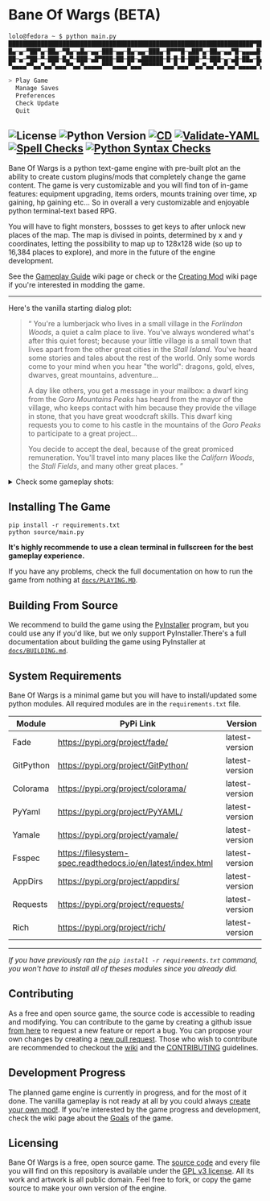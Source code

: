 # Bane Of Wargs (BETA)

```bash
lolo@fedora ~ $ python main.py
████████████████████████████████████████████████████████████████████▀███████
█▄─▄─▀██▀▄─██▄─▀█▄─▄█▄─▄▄─███─▄▄─█▄─▄▄─███▄─█▀▀▀█─▄██▀▄─██▄─▄▄▀█─▄▄▄▄█─▄▄▄▄█
██─▄─▀██─▀─███─█▄▀─███─▄█▀███─██─██─▄██████─█─█─█─███─▀─███─▄─▄█─██▄─█▄▄▄▄─█
▀▄▄▄▄▀▀▄▄▀▄▄▀▄▄▄▀▀▄▄▀▄▄▄▄▄▀▀▀▄▄▄▄▀▄▄▄▀▀▀▀▀▀▄▄▄▀▄▄▄▀▀▄▄▀▄▄▀▄▄▀▄▄▀▄▄▄▄▄▀▄▄▄▄▄▀

> Play Game
  Manage Saves
  Preferences
  Check Update
  Quit
```
![License](https://camo.githubusercontent.com/c455b7702b790a16a74ae91c22dfea32f39249e9b80523055ae10a4310f41849/68747470733a2f2f696d672e736869656c64732e696f2f6769746875622f6c6963656e73652f6465762d686431312f70797465787467616d65)
![Python Version](https://badgen.net/badge/python/3.12/blue?icon=python)
[![CD](https://github.com/Dungeons-of-Kathallion/Bane-Of-Wargs/actions/workflows/cd.yaml/badge.svg)](https://github.com/Dungeons-of-Kathallion/Bane-Of-Wargs/actions/workflows/cd.yaml)
[![Validate-YAML](https://github.com/Dungeons-of-Kathallion/Bane-Of-Wargs/actions/workflows/yaml_checks.yaml/badge.svg)](https://github.com/Dungeons-of-Kathallion/Bane-Of-Wargs/actions/workflows/yaml_checks.yaml)
[![Spell Checks](https://github.com/Dungeons-of-Kathallion/Bane-Of-Wargs/actions/workflows/spell_checks.yaml/badge.svg)](https://github.com/Dungeons-of-Kathallion/Bane-Of-Wargs/actions/workflows/spell_checks.yaml)
[![Python Syntax Checks](https://github.com/Dungeons-of-Kathallion/Bane-Of-Wargs/actions/workflows/python_check.yaml/badge.svg)](https://github.com/Dungeons-of-Kathallion/Bane-Of-Wargs/actions/workflows/python_check.yaml)
---

Bane Of Wargs is a python text-game engine with pre-built plot an the ability to create custom plugins/mods that completely change the game content. The game is very customizable and you will find ton of in-game features: equipment upgrading, items orders, mounts training over time, xp gaining, hp gaining etc... So in overall a very customizable and enjoyable python terminal-text based RPG.

You will have to fight monsters, bossses to get keys to after unlock new places of the map. The map is divised in points, determined by x and y coordinates, letting the possibility to map up to 128x128 wide (so up to 16,384 places to explore), and more in the future of the engine development.

See the [Gameplay Guide](https://github.com/Dungeons-of-Kathallion/Bane-Of-Wargs/wiki/Gameplay-Guide) wiki page or check or the [Creating Mod](https://github.com/Dungeons-of-Kathallion/Bane-Of-Wargs/wiki/Creating-Mods) wiki page if you're interested in modding the game.

---

Here's the vanilla starting dialog plot:
> “
> You're a lumberjack who lives in a small village in the _Forlindon Woods_, a quiet a calm place to live. You've always wondered what's after this quiet forest; because your little village is a small town that lives apart from the other great cities in the _Stall Island_. You've heard some stories and tales about the rest of the world. Only some words come to your mind when you hear "the world": dragons, gold, elves, dwarves, great mountains, adventure...
> 
> A day like others, you get a message in your mailbox: a dwarf king from the _Goro Mountains Peaks_ has heard from the mayor of the village, who keeps contact with him because they provide the village in stone, that you have great woodcraft skills. This dwarf king requests you to come to his castle in the mountains of the _Goro Peaks_ to participate to a great project...
>
> You decide to accept the deal, because of the great promiced remuneration. You'll travel into many places like the _Californ Woods_, the _Stall Fields_, and many other great places.
> ”

<details>

<summary>Check some gameplay shots:</summary>

![Screenshot from 2023-12-22 10-38-14](https://github.com/Dungeons-of-Kathallion/Bane-Of-Wargs/assets/87318892/5e47a039-fe02-49fa-ba29-1eb71fe5e955)
---
![Screenshot from 2023-12-22 10-37-59](https://github.com/Dungeons-of-Kathallion/Bane-Of-Wargs/assets/87318892/7a14c64f-1b0f-4fed-b4ca-4352a9cc540d)
---
![Screenshot from 2023-12-22 10-37-34](https://github.com/Dungeons-of-Kathallion/Bane-Of-Wargs/assets/87318892/02cdebb0-67f9-4ca0-816f-36ee844a8070)
---
![Screenshot from 2023-12-22 10-37-24](https://github.com/Dungeons-of-Kathallion/Bane-Of-Wargs/assets/87318892/2566d62f-d598-4080-8ecc-4de635dd0a3a)
---
![Screenshot from 2023-12-22 10-36-38](https://github.com/Dungeons-of-Kathallion/Bane-Of-Wargs/assets/87318892/691c3dd8-aa8d-4bda-b23b-1212c2ec9a96)
---
![Screenshot from 2023-12-22 10-33-00](https://github.com/Dungeons-of-Kathallion/Bane-Of-Wargs/assets/87318892/6109440f-bf8f-4394-8d3f-6dcaa1fd59f4)
---
![Screenshot from 2023-12-22 10-32-50](https://github.com/Dungeons-of-Kathallion/Bane-Of-Wargs/assets/87318892/ecde99f1-c451-46d9-9471-af36ed9849ea)
---
![Screenshot from 2023-12-22 10-30-30](https://github.com/Dungeons-of-Kathallion/Bane-Of-Wargs/assets/87318892/27c4d3d5-5908-4f64-96d2-c2c6356e85e6)
---
![Screenshot from 2023-12-22 10-28-05](https://github.com/Dungeons-of-Kathallion/Bane-Of-Wargs/assets/87318892/185860cf-80e3-4780-8932-1c15d9a441cf)
---
![Screenshot from 2023-12-22 10-27-55](https://github.com/Dungeons-of-Kathallion/Bane-Of-Wargs/assets/87318892/5aa608ba-11a2-417c-8a69-883313701ead)
---
![Screenshot from 2023-12-22 10-26-54](https://github.com/Dungeons-of-Kathallion/Bane-Of-Wargs/assets/87318892/7899e6c3-2d93-4f56-9e96-8031228daf50)
---
![Screenshot from 2023-12-22 10-26-31](https://github.com/Dungeons-of-Kathallion/Bane-Of-Wargs/assets/87318892/ac9d3b16-3e50-464e-833b-395e8f89f95f)
---
![Screenshot from 2023-12-22 10-26-00](https://github.com/Dungeons-of-Kathallion/Bane-Of-Wargs/assets/87318892/d7610cd5-87b0-4e40-a100-5b23360a3931)
---
![Screenshot from 2023-12-22 10-25-09](https://github.com/Dungeons-of-Kathallion/Bane-Of-Wargs/assets/87318892/f6edcccb-3fdb-4f8f-a04b-13fbc8c52be1)
---
![Screenshot from 2023-12-22 10-25-00](https://github.com/Dungeons-of-Kathallion/Bane-Of-Wargs/assets/87318892/12e2f30c-4639-404e-aa99-2fb14cd3fea3)
---

</details>

## Installing The Game

```
pip install -r requirements.txt
python source/main.py
```

**It's highly recommende to use a clean terminal in fullscreen for the best gameplay experience.**

If you have any problems, check the full documentation on how to run the game from nothing at [`docs/PLAYING.MD`](https://github.com/Dungeons-of-Kathallion/Bane-Of-Wargs/blob/master/docs/PLAYING.md).

## Building From Source

We recommend to build the game using the [PyInstaller](https://pyinstaller.org/en/stable/) program, but you could use any if you'd like, but we only support PyInstaller.There's a full documentation about building the game using PyInstaller at [`docs/BUILDING.md`](https://github.com/Dungeons-of-Kathallion/Bane-Of-Wargs/blob/master/docs/BUILDING.md).

## System Requirements

Bane Of Wargs is a minimal game but you will have to install/updated some python modules.
All required modules are in the `requirements.txt` file.

| Module    | PyPi Link                                                   | Version        |
|-----------|-------------------------------------------------------------|----------------|
| Fade      | https://pypi.org/project/fade/                              | latest-version |
| GitPython | https://pypi.org/project/GitPython/                         | latest-version |
| Colorama  | https://pypi.org/project/colorama/                          | latest-version |
| PyYaml    | https://pypi.org/project/PyYAML/                            | latest-version |
| Yamale    | https://pypi.org/project/yamale/                            | latest-version |
| Fsspec    | https://filesystem-spec.readthedocs.io/en/latest/index.html | latest-version |
| AppDirs   | https://pypi.org/project/appdirs/                           | latest-version |
| Requests  | https://pypi.org/project/requests/                          | latest-version |
| Rich      | https://pypi.org/project/rich/                              | latest-version |

---

_If you have previously ran the `pip install -r requirements.txt` command, you won't have to install all of theses modules since you already did._

## Contributing

As a free and open source game, the source code is accessible to reading and modifying. You can contribute to the game by creating a github issue [from here](https://github.com/Dungeons-of-Kathallion/Bane-Of-Wargs/issues/new/choose) to request a new feature or report a bug. You can propose your own changes by creating a [new pull request](https://github.com/Dungeons-of-Kathallion/Bane-Of-Wargs/pulls). Those who wish to contribute are recommended to checkout the [wiki](https://github.com/Dungeons-of-Kathallion/Bane-Of-Wargs/wiki) and the [CONTRIBUTING](https://github.com/Dungeons-of-Kathallion/Bane-Of-Wargs/blob/master/.github/CONTRIBUTING.md) guidelines.

## Development Progress

The planned game engine is currently in progress, and for the most of it done. The vanilla gameplay is not ready at all by you could always [create your own mod!](https://github.com/Dungeons-of-Kathallion/Bane-Of-Wargs/wiki/Creating-Mods). If you're interested by the game progress and development, check the wiki page about the [Goals](https://github.com/Dungeons-of-Kathallion/Bane-Of-Wargs/wiki/Game-Progression) of the game.

## Licensing

Bane Of Wargs is a free, open source game. The [source code](https://github.com/Dungeons-of-Kathallion/Bane-Of-Wargs/tree/master/source) and every file you will find on this repository is available under the [GPL v3 license](https://github.com/Dungeons-of-Kathallion/Bane-Of-Wargs?tab=GPL-3.0-1-ov-file#readme).
All its work and artwork is all public domain. Feel free to fork, or copy the game source to make your own version of the engine.
